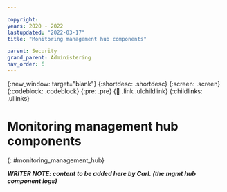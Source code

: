 ```yaml
---

copyright:
years: 2020 - 2022
lastupdated: "2022-03-17"
title: "Monitoring management hub components"

parent: Security
grand_parent: Administering
nav_order: 6
---
```


{:new_window: target="blank"}
{:shortdesc: .shortdesc}
{:screen: .screen}
{:codeblock: .codeblock}
{:pre: .pre}
{:child: .link .ulchildlink}
{:childlinks: .ullinks}

# Monitoring management hub components
{: #monitoring_management_hub}

***WRITER NOTE: content to be added here by Carl. (the mgmt hub component logs)***
